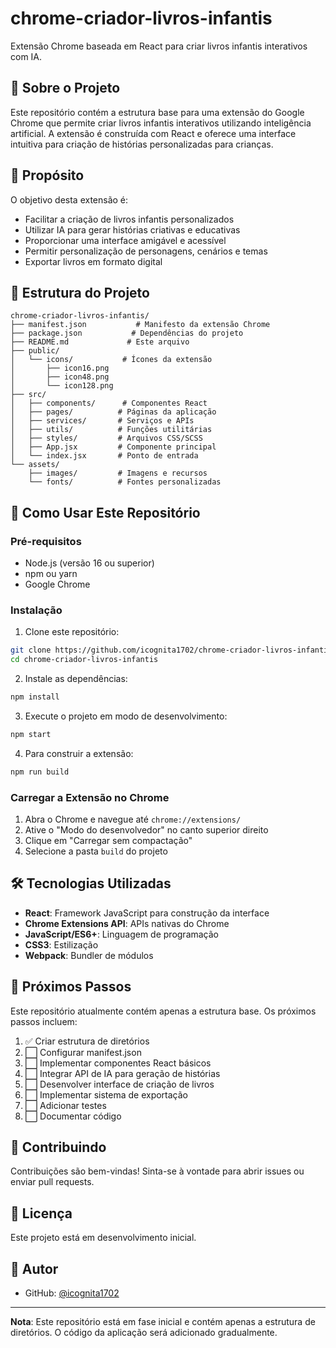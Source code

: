 # chrome-criador-livros-infantis

Extensão Chrome baseada em React para criar livros infantis interativos com IA.

## 📖 Sobre o Projeto

Este repositório contém a estrutura base para uma extensão do Google Chrome que permite criar livros infantis interativos utilizando inteligência artificial. A extensão é construída com React e oferece uma interface intuitiva para criação de histórias personalizadas para crianças.

## 🎯 Propósito

O objetivo desta extensão é:
- Facilitar a criação de livros infantis personalizados
- Utilizar IA para gerar histórias criativas e educativas
- Proporcionar uma interface amigável e acessível
- Permitir personalização de personagens, cenários e temas
- Exportar livros em formato digital

## 📁 Estrutura do Projeto

```
chrome-criador-livros-infantis/
├── manifest.json           # Manifesto da extensão Chrome
├── package.json           # Dependências do projeto
├── README.md             # Este arquivo
├── public/
│   └── icons/           # Ícones da extensão
│       ├── icon16.png
│       ├── icon48.png
│       └── icon128.png
├── src/
│   ├── components/      # Componentes React
│   ├── pages/          # Páginas da aplicação
│   ├── services/       # Serviços e APIs
│   ├── utils/          # Funções utilitárias
│   ├── styles/         # Arquivos CSS/SCSS
│   ├── App.jsx         # Componente principal
│   └── index.jsx       # Ponto de entrada
└── assets/
    ├── images/         # Imagens e recursos
    └── fonts/          # Fontes personalizadas
```

## 🚀 Como Usar Este Repositório

### Pré-requisitos

- Node.js (versão 16 ou superior)
- npm ou yarn
- Google Chrome

### Instalação

1. Clone este repositório:
```bash
git clone https://github.com/icognita1702/chrome-criador-livros-infantis.git
cd chrome-criador-livros-infantis
```

2. Instale as dependências:
```bash
npm install
```

3. Execute o projeto em modo de desenvolvimento:
```bash
npm start
```

4. Para construir a extensão:
```bash
npm run build
```

### Carregar a Extensão no Chrome

1. Abra o Chrome e navegue até `chrome://extensions/`
2. Ative o "Modo do desenvolvedor" no canto superior direito
3. Clique em "Carregar sem compactação"
4. Selecione a pasta `build` do projeto

## 🛠️ Tecnologias Utilizadas

- **React**: Framework JavaScript para construção da interface
- **Chrome Extensions API**: APIs nativas do Chrome
- **JavaScript/ES6+**: Linguagem de programação
- **CSS3**: Estilização
- **Webpack**: Bundler de módulos

## 📝 Próximos Passos

Este repositório atualmente contém apenas a estrutura base. Os próximos passos incluem:

1. ✅ Criar estrutura de diretórios
2. ⬜ Configurar manifest.json
3. ⬜ Implementar componentes React básicos
4. ⬜ Integrar API de IA para geração de histórias
5. ⬜ Desenvolver interface de criação de livros
6. ⬜ Implementar sistema de exportação
7. ⬜ Adicionar testes
8. ⬜ Documentar código

## 🤝 Contribuindo

Contribuições são bem-vindas! Sinta-se à vontade para abrir issues ou enviar pull requests.

## 📄 Licença

Este projeto está em desenvolvimento inicial.

## 👥 Autor

- GitHub: [@icognita1702](https://github.com/icognita1702)

---

**Nota**: Este repositório está em fase inicial e contém apenas a estrutura de diretórios. O código da aplicação será adicionado gradualmente.
